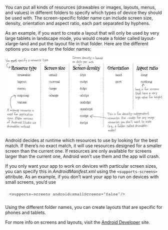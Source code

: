 You can put all kinds of resources (drawables or images, layouts, menus, and values) in different folders to specify which types of device they should be used with. The screen-specific folder name can include screen size, density, orientation and aspect ratio, each part separated by hyphens.

As an example, if you want to create a layout that will only be used by very large tablets in landscape mode, you would create a folder called layout-xlarge-land and put the layout file in that folder. Here are the different options you can use for the folder names:


![](.guides/img/60.png)

Android decides at runtime which resources to use by looking for the best match. If there’s no exact match, it will use resources designed for a smaller screen than the current one. If resources are only available for screens larger than the current one, Android won’t use them and the app will crash.

If you only want your app to work on devices with particular screen sizes, you can specify this in *AndroidManifest.xml* using the `<supports-screens>` attribute. As an example, if you don’t want your app to run on devices with small screens, you’d use

![](.guides/img/61.png)

Using the different folder names, you can create layouts that are specific for phones and tablets. 

For more info on screens and layouts, visit the [Android Developer](https://developer.android.com/guide/practices/screens_support.html) site.